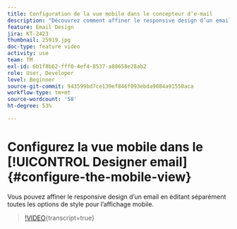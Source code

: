 ```yaml
---
title: Configuration de la vue mobile dans le concepteur d’e-mail
description: "Découvrez comment affiner le responsive design d’un email en modifiant séparément toutes les options de style pour l’affichage mobile."
feature: Email Design
jira: KT-2423
thumbnail: 25919.jpg
doc-type: feature video
activity: use
team: TM
exl-id: 6b1f8b62-fff0-4ef4-8537-a88658e28ab2
role: User, Developer
level: Beginner
source-git-commit: 943599bd7ce139ef846f093ebda9084a91550aca
workflow-type: tm+mt
source-wordcount: '58'
ht-degree: 53%

---
```


# Configurez la vue mobile dans le [!UICONTROL Designer email] {#configure-the-mobile-view}

Vous pouvez affiner le responsive design d’un email en éditant séparément toutes les options de style pour l’affichage mobile.

>[!VIDEO](https://video.tv.adobe.com/v/39671?learn=on&captions=fre_fr){transcript=true}
